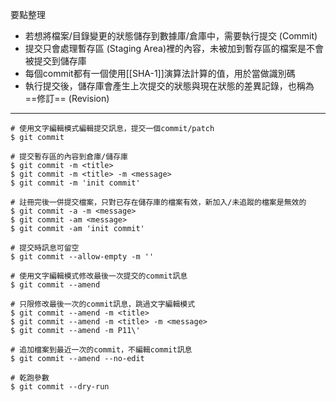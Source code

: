 要點整理
- 若想將檔案/目錄變更的狀態儲存到數據庫/倉庫中，需要執行提交 (Commit)
- 提交只會處理暫存區 (Staging Area)裡的內容，未被加到暫存區的檔案是不會被提交到儲存庫
- 每個commit都有一個使用[[SHA-1]]演算法計算的值，用於當做識別碼
- 執行提交後，儲存庫會產生上次提交的狀態與現在狀態的差異記錄，也稱為==修訂== (Revision)

---

```
# 使用文字編輯模式編輯提交訊息，提交一個commit/patch
$ git commit
```

```
# 提交暫存區的內容到倉庫/儲存庫
$ git commit -m <title>
$ git commit -m <title> -m <message>
$ git commit -m 'init commit'
```

```
# 註冊完後一併提交檔案，只對已存在儲存庫的檔案有效，新加入/未追蹤的檔案是無效的
$ git commit -a -m <message>
$ git commit -am <message>
$ git commit -am 'init commit'
```

```
# 提交時訊息可留空
$ git commit --allow-empty -m ''
```

```
# 使用文字編輯模式修改最後一次提交的commit訊息
$ git commit --amend

# 只限修改最後一次的commit訊息，跳過文字編輯模式
$ git commit --amend -m <title>
$ git commit --amend -m <title> -m <message>
$ git commit --amend -m P11\'
```

```
# 追加檔案到最近一次的commit，不編輯commit訊息
$ git commit --amend --no-edit
```

```
# 乾跑參數
$ git commit --dry-run
```